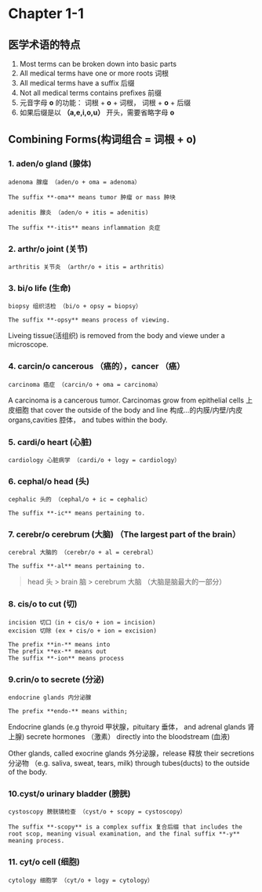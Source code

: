 # Chapter 1-1

## 医学术语的特点
1. Most terms can be broken down into basic parts
2. All medical terms have one or more roots 词根
3. All medical terms have a suffix 后缀
4. Not all medical terms contains prefixes 前缀
5. 元音字母 **o** 的功能： 词根 + **o** + 词根， 词根 + **o** + 后缀
6. 如果后缀是以 **（a,e,i,o,u）** 开头，需要省略字母 **o**

## Combining Forms(构词组合 = 词根 + o)

### 1. aden/o gland (腺体)

```
adenoma 腺瘤 （aden/o + oma = adenoma）

The suffix **-oma** means tumor 肿瘤 or mass 肿块
```


```
adenitis 腺炎 （aden/o + itis = adenitis)

The suffix **-itis** means inflammation 炎症
```

### 2. arthr/o joint (关节)

```
arthritis 关节炎 （arthr/o + itis = arthritis）
```

### 3. bi/o life (生命)

```
biopsy 组织活检 （bi/o + opsy = biopsy）

The suffix **-opsy** means process of viewing.
```
Liveing tissue(活组织) is removed from the body and viewe under a microscope.

### 4. carcin/o cancerous （癌的），cancer （癌）

```
carcinoma 癌症 （carcin/o + oma = carcinoma）
```

A carcinoma is a cancerous tumor. Carcinomas grow from epithelial cells 上皮细胞 that cover the outside of the body and line 构成...的内膜/内壁/内皮 organs,cavities 腔体， and tubes within the body.

### 5. cardi/o heart (心脏)

```
cardiology 心脏病学 （cardi/o + logy = cardiology）
```

### 6. cephal/o head (头)

```
cephalic 头的 （cephal/o + ic = cephalic）

The suffix **-ic** means pertaining to.
```

### 7. cerebr/o cerebrum (大脑) （The largest part of the brain）

```
cerebral 大脑的 （cerebr/o + al = cerebral）

The suffix **-al** means pertaining to.
```

> head 头 > brain 脑 > cerebrum 大脑 （大脑是脑最大的一部分）

### 8. cis/o to cut (切)

```
incision 切口（in + cis/o + ion = incision) 
excision 切除 (ex + cis/o + ion = excision)

The prefix **in-** means into 
The prefix **ex-** means out 
The suffix **-ion** means process 
```

### 9.crin/o to secrete (分泌)

```
endocrine glands 内分泌腺

The prefix **endo-** means within; 
```

Endocrine glands (e.g thyroid 甲状腺，pituitary 垂体， and adrenal glands 肾上腺) secrete hormones （激素） directly into the bloodstream (血液)

Other glands, called exocrine glands 外分泌腺，release 释放 their secretions 分泌物 （e.g. saliva, sweat, tears, milk) through tubes(ducts) to the outside of the body.

### 10.cyst/o urinary bladder (膀胱)

```
cystoscopy 膀胱镜检查 （cyst/o + scopy = cystoscopy）

The suffix **-scopy** is a complex suffix 复合后缀 that includes the root scop, meaning visual examination, and the final suffix **-y** meaning process.
```

### 11. cyt/o cell (细胞)

```
cytology 细胞学 （cyt/o + logy = cytology）
```














